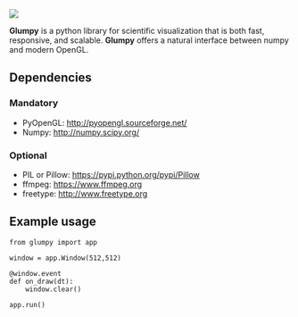 <img src="https://raw.githubusercontent.com/rougier/glumpy/master/doc/_static/glumpy-teaser.png">

**Glumpy** is a python library for scientific visualization that is both fast,
responsive, and scalable. **Glumpy** offers a natural interface between numpy
and modern OpenGL.


## Dependencies

### Mandatory

* PyOpenGL: http://pyopengl.sourceforge.net/
* Numpy: http://numpy.scipy.org/

### Optional

* PIL or Pillow: https://pypi.python.org/pypi/Pillow
* ffmpeg: https://www.ffmpeg.org
* freetype: http://www.freetype.org


## Example usage

    from glumpy import app

    window = app.Window(512,512)

    @window.event
    def on_draw(dt):
        window.clear()

    app.run()
